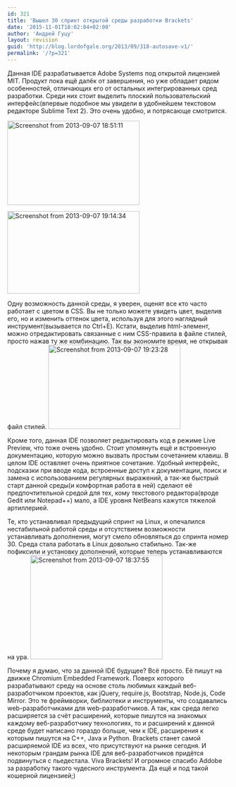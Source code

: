 ```yaml
---
id: 321
title: 'Вышел 30 спринт открытой среды разработки Brackets'
date: '2015-11-01T18:02:04+02:00'
author: 'Андрей Гуцу'
layout: revision
guid: 'http://blog.lordofgale.org/2013/09/318-autosave-v1/'
permalink: '/?p=321'
---
```


Данная IDE разрабатывается Adobe Systems под открытой лицензией MIT. Продукт пока ещё далёк от завершения, но уже обладает рядом особенностей, отличающих его от остальных интегрированных сред разработки. Среди них стоит выделить плоский пользовательский интерфейс(впервые подобное мы увидели в удобнейшем текстовом редакторе Sublime Text 2). Это очень удобно, и потрясающе смотрится.

<a href="https://glowingsword.ru/wp-content/uploads/2013/09/Screenshot-from-2013-09-07-185111.png"><img src="https://glowingsword.ru/wp-content/uploads/2013/09/Screenshot-from-2013-09-07-185111-300x191.png" alt="Screenshot from 2013-09-07 18:51:11" width="300" height="191" class="aligncenter size-medium wp-image-323" /></a>

<a href="https://glowingsword.ru/wp-content/uploads/2013/09/Screenshot-from-2013-09-07-191434.png"><img src="https://glowingsword.ru/wp-content/uploads/2013/09/Screenshot-from-2013-09-07-191434-300x187.png" alt="Screenshot from 2013-09-07 19:14:34" width="300" height="187" class="aligncenter size-medium wp-image-322" /></a>

Одну возможность данной среды, я уверен, оценят все кто часто работает с цветом в CSS. Вы не только можете увидеть цвет, выделив его, но и изменить оттенок цвета, используя  для этого наглядный инструмент(вызывается по Ctrl+E). Кстати, выделив html-элемент, можно отредактировать связанные с ним CSS-правила в файле стилей, просто нажав ту же комбинацию. Так вы экономите время, не открывая файл стилей.
<a href="http://blog.glowingsword.ru/wp-content/uploads/2013/09/Screenshot-from-2013-09-07-192328.png"><img src="http://blog.glowingsword.ru/wp-content/uploads/2013/09/Screenshot-from-2013-09-07-192328-300x191.png" alt="Screenshot from 2013-09-07 19:23:28" width="300" height="191" class="aligncenter size-medium wp-image-325" /></a> 

Кроме того, данная IDE позволяет редактировать код в режиме Live Preview, что тоже очень удобно. Стоит упомянуть ещё и встроенную документацию, которую можно вызвать простым сочетанием клавиш. В целом IDE оставляет очень приятное сочетание. Удобный интерфейс, подсказки при вводе кода, встроенные доступ к документации, поиск и замена с использованием регулярных выражений, а так-же быстрый старт данной среды(и комфортная работа в ней) сделают её предпочтительной средой для тех, кому текстового редактора(вроде Gedit или Notepad++) мало, а IDE уровня NetBeans кажутся тяжелой артиллерией.

Те, кто устанавливал предыдущий спринт на Linux, и опечалился нестабильной работой среды и отсутствием возможности устанавливать дополнения, могут смело обновляться до спринта номер 30. Среда стала работать в Linux довольно стабильно. Так-же пофиксили и установку дополнений, которые теперь устанавливаются на ура.
<a href="http://blog.glowingsword.ru/wp-content/uploads/2013/09/Screenshot-from-2013-09-07-183755.png"><img src="http://blog.glowingsword.ru/wp-content/uploads/2013/09/Screenshot-from-2013-09-07-183755-300x236.png" alt="Screenshot from 2013-09-07 18:37:55" width="300" height="236" class="aligncenter size-medium wp-image-319" /></a>

Почему я думаю, что за данной IDE будущее? Всё просто. Её пишут на движке Chromium Embedded Framework. Поверх которого разрабатывают среду на основе столь любимых каждый веб-разработчиком проектов, как jQuery, require.js, Bootstrap, Node.js, Code Mirror. Это те фреймворки, библиотеки и инструменты, что создавались web-разработчиками для web-разработчиков. А так, как среда легко расширяется за счёт расширений, которые пишутся на знакомых каждому веб-разработчику технологиях, то и расширений к данной среде будет написано гораздо больше, чем к IDE, расширения к которым пишутся на C++, Java и Python. Brackets станет самой расширяемой IDE из всех, что присутствуют на рынке сегодня. И некоторым грандам рынка IDE для веб-разработчиков придётся подвинуться с пьедестала. Viva Brackets! И огромное спасибо Addobe за разработку такого чудесного инструмента. Да ещё и под такой кошерной лицензией;)